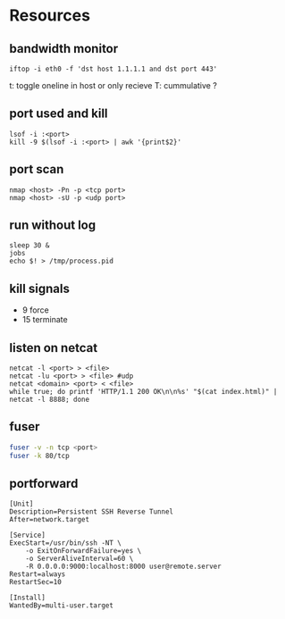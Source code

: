 # Resources
## bandwidth monitor
```
iftop -i eth0 -f 'dst host 1.1.1.1 and dst port 443'
```
t: toggle oneline in host or only recieve
T: cummulative ?
## port used and kill
    lsof -i :<port>
    kill -9 $(lsof -i :<port> | awk '{print$2}'
## port scan 
    nmap <host> -Pn -p <tcp port>
    nmap <host> -sU -p <udp port>
##  run without log
    sleep 30 &
    jobs
    echo $! > /tmp/process.pid
## kill signals
- 9 force
- 15 terminate
## listen on netcat
    netcat -l <port> > <file>
    netcat -lu <port> > <file> #udp
    netcat <domain> <port> < <file>
    while true; do printf 'HTTP/1.1 200 OK\n\n%s' "$(cat index.html)" | netcat -l 8888; done
## fuser
```bash
fuser -v -n tcp <port> 
fuser -k 80/tcp
```
## portforward
```
[Unit]
Description=Persistent SSH Reverse Tunnel
After=network.target

[Service]
ExecStart=/usr/bin/ssh -NT \
    -o ExitOnForwardFailure=yes \
    -o ServerAliveInterval=60 \
    -R 0.0.0.0:9000:localhost:8000 user@remote.server
Restart=always
RestartSec=10

[Install]
WantedBy=multi-user.target
```
